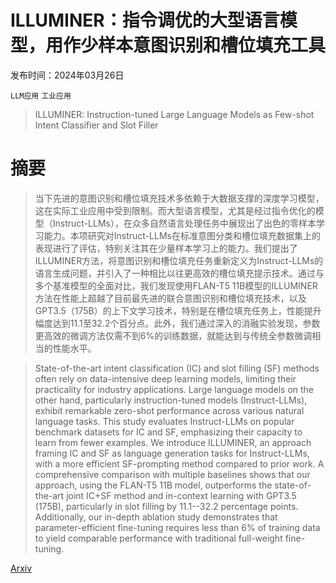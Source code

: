 # ILLUMINER：指令调优的大型语言模型，用作少样本意图识别和槽位填充工具

发布时间：2024年03月26日

`LLM应用` `工业应用`

> ILLUMINER: Instruction-tuned Large Language Models as Few-shot Intent Classifier and Slot Filler

# 摘要

> 当下先进的意图识别和槽位填充技术多依赖于大数据支撑的深度学习模型，这在实际工业应用中受到限制。而大型语言模型，尤其是经过指令优化的模型（Instruct-LLMs），在众多自然语言处理任务中展现出了出色的零样本学习能力。本项研究对Instruct-LLMs在标准意图分类和槽位填充数据集上的表现进行了评估，特别关注其在少量样本学习上的能力。我们提出了ILLUMINER方法，将意图识别和槽位填充任务重新定义为Instruct-LLMs的语言生成问题，并引入了一种相比以往更高效的槽位填充提示技术。通过与多个基准模型的全面对比，我们发现使用FLAN-T5 11B模型的ILLUMINER方法在性能上超越了目前最先进的联合意图识别和槽位填充技术，以及GPT3.5（175B）的上下文学习技术，特别是在槽位填充任务上，性能提升幅度达到11.1至32.2个百分点。此外，我们通过深入的消融实验发现，参数更高效的微调方法仅需不到6%的训练数据，就能达到与传统全参数微调相当的性能水平。

> State-of-the-art intent classification (IC) and slot filling (SF) methods often rely on data-intensive deep learning models, limiting their practicality for industry applications. Large language models on the other hand, particularly instruction-tuned models (Instruct-LLMs), exhibit remarkable zero-shot performance across various natural language tasks. This study evaluates Instruct-LLMs on popular benchmark datasets for IC and SF, emphasizing their capacity to learn from fewer examples. We introduce ILLUMINER, an approach framing IC and SF as language generation tasks for Instruct-LLMs, with a more efficient SF-prompting method compared to prior work. A comprehensive comparison with multiple baselines shows that our approach, using the FLAN-T5 11B model, outperforms the state-of-the-art joint IC+SF method and in-context learning with GPT3.5 (175B), particularly in slot filling by 11.1--32.2 percentage points. Additionally, our in-depth ablation study demonstrates that parameter-efficient fine-tuning requires less than 6% of training data to yield comparable performance with traditional full-weight fine-tuning.

[Arxiv](https://arxiv.org/abs/2403.17536)